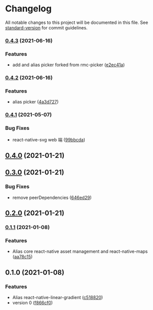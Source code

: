 # Changelog

All notable changes to this project will be documented in this file. See [standard-version](https://github.com/conventional-changelog/standard-version) for commit guidelines.

### [0.4.3](https://github.com/youngjuning/umi-plugin-react-native/compare/v0.4.2...v0.4.3) (2021-06-16)


### Features

* add and alias picker forked from rmc-picker ([e2ec41a](https://github.com/youngjuning/umi-plugin-react-native/commit/e2ec41ac91f82abdaee55ccc2b398dafcead4dde))

### [0.4.2](https://github.com/youngjuning/umi-plugin-react-native/compare/v0.4.1...v0.4.2) (2021-06-16)


### Features

* alias picker ([4a3d727](https://github.com/youngjuning/umi-plugin-react-native/commit/4a3d727c690a34ac74231d2b3b51db363bc3b982))

### [0.4.1](https://github.com/youngjuning/umi-plugin-react-native/compare/v0.4.0...v0.4.1) (2021-05-07)


### Bug Fixes

* react-native-svg web 端 ([99bbcda](https://github.com/youngjuning/umi-plugin-react-native/commit/99bbcda460f9bb8de4734038348e2991fd8f14f3))

## [0.4.0](https://github.com/youngjuning/umi-plugin-react-native/compare/v0.3.0...v0.4.0) (2021-01-21)

## [0.3.0](https://github.com/youngjuning/umi-plugin-react-native/compare/v0.2.0...v0.3.0) (2021-01-21)


### Bug Fixes

* remove peerDependencies ([646ed29](https://github.com/youngjuning/umi-plugin-react-native/commit/646ed29dba9354241c318b4033ea9efc65fd8267))

## [0.2.0](https://github.com/youngjuning/umi-plugin-react-native/compare/v0.1.1...v0.2.0) (2021-01-21)

### [0.1.1](https://github.com/youngjuning/umi-plugin-react-native/compare/v0.1.0...v0.1.1) (2021-01-08)


### Features

* Alias core react-native asset management and react-native-maps ([aa78c15](https://github.com/youngjuning/umi-plugin-react-native/commit/aa78c153898357092e6783e94e967c36903fab1f))

## 0.1.0 (2021-01-08)


### Features

* Alias react-native-linear-gradient ([c518820](https://github.com/youngjuning/umi-plugin-react-native/commit/c518820cf99a7e3a4feadadd8230093593aaf52b))
* version 0 ([f866cf0](https://github.com/youngjuning/umi-plugin-react-native/commit/f866cf00909a8c12b8495e4246fc22ae088e0c2e))
